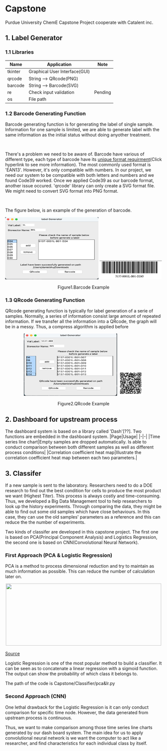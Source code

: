 # Capstone
Purdue University ChemE Capstone Project cooperate with Catalent inc.

## 1. Label Generator

### 1.1 Libraries

|Name|Application|Note|
|-|-|-|
|tkinter|Graphical User Interface(GUI)||
|qrcode|String --> QRcode(PNG)||
|barcode|String --> Barcode(SVG)||
|re|Check input validation|Pending|
|os|File path||

### 1.2 Barcode Generating Function

Barcode generating function is for generating the label of single sample. Information for one sample is limited, we are able to generate label with the same information as the initial status without doing anyother treatment.

</br>

There's a problem we need to be aware of. Barcode have various of different type, each type of barcode have its [unique format requirment](https://www.premierelectronics.com/blog/barcode-types-identificaton-understanding)(Click hyperlink to see more information). The most commonly used format is 'EAN13'. However, it's only compatible with numbers. In our project, we need our system to be compatible with both letters and numbers and we found Code39 worked. Once we applied Code39 as our barcode format, another issue occured. 'qrcode' library can only create a SVG format file. We might need to convert SVG format into PNG format.

</br>

The figure below, is an example of the generation of barcode.

<p align="center">
  <img width="300" height="200" src="https://github.com/DanielZhuGY/Capstone/blob/main/images/BarcodeExample.png?raw=true">
  <img width="200" height="60" src="https://github.com/DanielZhuGY/Capstone/blob/main/images/Barcode.png?raw=true">
</p>
<p align="center">
  Figure1.Barcode Example
</p>

### 1.3 QRcode Generating Function

QRcode generating function is typically for label generation of a serie of samples. Normally, a series of information consist large amount of repeated information. If we transfer all the information into a QRcode, the graph will be in a messy. Thus, a compress algorithm is applied before 


<p align="center">
  <img width="300" height="200" src="https://github.com/DanielZhuGY/Capstone/blob/main/images/QRcodeExample.png?raw=true">
  <img width="80" height="80" src="https://github.com/DanielZhuGY/Capstone/blob/main/images/QRcode.png?raw=true">
</p>
<p align="center">
  Figure2.QRcode Example
</p>

## 2. Dashboard for upstream process

The dashboard system is based on a library called 'Dash'[??]. Two functions are embedded in the dashboard system.
|Page|Usage|
|-|-|
|Time series line chart|Empty samples are dropped automatically. Is able to conduct comparison between both different samples as well as different process conditions|
|Correlation coefficient heat map|Illustrate the correlation coefficient heat map between each two parameters.|


## 3. Classifer

If a new sample is sent to the laboratory. Researchers need to do a DOE research to find out the best condition for cells to produce the most product we want (Highest Titer). This process is always costly and time-consuming. Thus, we developed a Big Data Management tool to help researchers to look up the history experiments. Through comparing the data, they might be able to find out some old samples which have close behaviours. In this case, they can use the old samples' parameters as a reference and this can reduce the the number of experiments.

Two kinds of classifer are developed in this capstone project. The first one is based on PCA(Principal Component Analysis) and Logistics Regression, the second one is based on CNN(Convolutional Neural Network).

### First Approach (PCA & Logistic Regression)

PCA is a method to process dimensional reduction and try to maintain as much information as possible. This can reduce the number of calculation later on.

<p align="center">
 <img width="500" height="200" src="http://www.nlpca.org/fig_pca_principal_component_analysis.png">
</p>

[Source](https://www.analyticsvidhya.com/blog/2016/03/pca-practical-guide-principal-component-analysis-python/)

Logistic Regression is one of the most popular method to build a classifier. It can be seen as to concatenate a linear regression with a sigmoid function. The output can show the probability of which class it belongs to.

The path of the code is Capstone/Classifier/pca&lr.py

### Second Approach (CNN)

One lethal drawback for the Logistic Regression is it can only conduct comparison for specific time node. However, the data generated from upstream process is continuous. 

Thus, we want to make comparison among those time series line charts generated by our dash board system. The main idea for us to apply convolutional neural network is we want the computer to act like a researcher, and find characteristics for each individual class by itself. 

